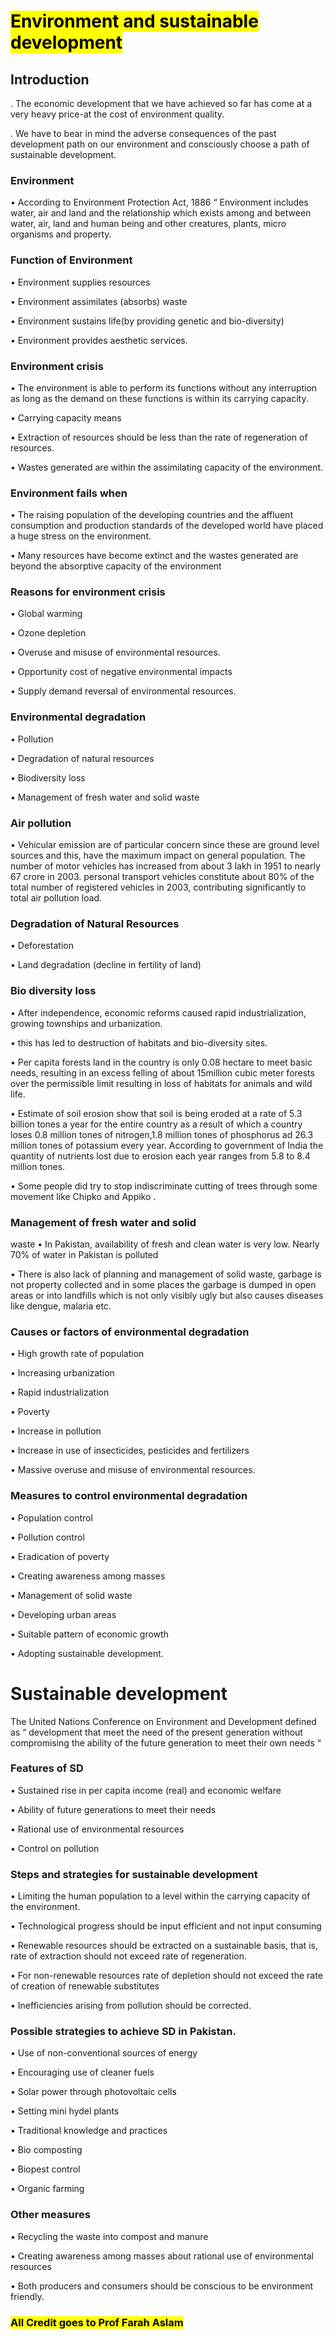 # <mark>Environment and sustainable development</mark>

## Introduction

. The economic development that we have achieved so far has come at a very heavy price-at the cost of environment quality. 

. We have to bear in mind the adverse consequences of the past development path on our environment
and consciously choose a path of sustainable development.

### Environment

• According to Environment Protection Act,
1886 “ Environment includes water, air and
land and the relationship which exists among
and between water, air, land and human being
and other creatures, plants, micro organisms
and property.

### Function of Environment

• Environment supplies resources

• Environment assimilates (absorbs) waste

• Environment sustains life(by providing genetic and bio-diversity)

• Environment provides aesthetic services.

### Environment crisis

• The environment is able to perform its
functions without any interruption as long as
the demand on these functions is within its
carrying capacity.

• Carrying capacity means

• Extraction of resources should be less than the
rate of regeneration of resources.

• Wastes generated are within the assimilating
capacity of the environment.

### Environment fails when

• The raising population of the developing
countries and the affluent consumption and
production standards of the developed world
have placed a huge stress on the environment.

• Many resources have become extinct and the
wastes generated are beyond the absorptive
capacity of the environment

### Reasons for environment crisis

• Global warming

• Ozone depletion

• Overuse and misuse of environmental
resources.

• Opportunity cost of negative environmental
impacts

• Supply demand reversal of environmental
resources.

### Environmental degradation

• Pollution

• Degradation of natural resources

• Biodiversity loss

• Management of fresh water and solid waste

### Air pollution

• Vehicular emission are of particular concern
since these are ground level sources and this,
have the maximum impact on general
population. The number of motor vehicles has
increased from about 3 lakh in 1951 to nearly
67 crore in 2003. personal transport vehicles
constitute about 80% of the total number of
registered vehicles in 2003, contributing
significantly to total air pollution load.

### Degradation of Natural Resources

• Deforestation

• Land degradation (decline in fertility of land)

### Bio diversity loss

• After independence, economic reforms caused rapid
industrialization, growing townships and urbanization.

• this has led to destruction of habitats and bio-diversity sites.

• Per capita forests land in the country is only 0.08 hectare to meet
basic needs, resulting in an excess felling of about 15million cubic
meter forests over the permissible limit resulting in loss of habitats
for animals and wild life.

• Estimate of soil erosion show that soil is being eroded at a rate of
5.3 billion tones a year for the entire country as a result of which a
country loses 0.8 million tones of nitrogen,1.8 million tones of
phosphorus ad 26.3 million tones of potassium every year.
According to government of India the quantity of nutrients lost due
to erosion each year ranges from 5.8 to 8.4 million tones.

• Some people did try to stop indiscriminate cutting of trees through
some movement like Chipko and Appiko .

### Management of fresh water and solid

waste
• In Pakistan, availability of fresh and clean water is
very low. Nearly 70% of water in Pakistan is
polluted

• There is also lack of planning and
management of solid waste, garbage is not
property collected and in some places the
garbage is dumped in open areas or into
landfills which is not only visibly ugly but also
causes diseases like dengue, malaria etc.

### Causes or factors of environmental degradation

• High growth rate of population

• Increasing urbanization

• Rapid industrialization

• Poverty

• Increase in pollution

• Increase in use of insecticides, pesticides and
fertilizers

• Massive overuse and misuse of environmental
resources.

### Measures to control environmental degradation

• Population control

• Pollution control

• Eradication of poverty

• Creating awareness among masses

• Management of solid waste

• Developing urban areas

• Suitable pattern of economic growth

• Adopting sustainable development.

# Sustainable development

The United Nations Conference on Environment
and Development defined as “ development
that meet the need of the present generation
without compromising the ability of the future
generation to meet their own needs “

### Features of SD

• Sustained rise in per capita income (real) and
economic welfare

• Ability of future generations to meet their
needs

• Rational use of environmental resources

• Control on pollution

### Steps and strategies for sustainable development

• Limiting the human population to a level within the
carrying capacity of the environment.

• Technological progress should be input efficient and
not input consuming

• Renewable resources should be extracted on a
sustainable basis, that is, rate of extraction should not
exceed rate of regeneration.

• For non-renewable resources rate of depletion should
not exceed the rate of creation of renewable
substitutes

• Inefficiencies arising from pollution should be
corrected.

### Possible strategies to achieve SD in Pakistan.

• Use of non-conventional sources of energy

• Encouraging use of cleaner fuels

• Solar power through photovoltaic cells

• Setting mini hydel plants

• Traditional knowledge and practices

• Bio composting

• Biopest control

• Organic farming

### Other measures

• Recycling the waste into compost and manure

• Creating awareness among masses about
rational use of environmental resources

• Both producers and consumers should be
conscious to be environment friendly.

### <mark>All Credit goes to Prof Farah Aslam</mark>
